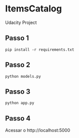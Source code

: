 # ItemsCatalog
Udacity Project

## Passo 1

```
pip install -r requirements.txt
```

## Passo 2
```
python models.py
```


## Passo 3
```
python app.py
```


## Passo 4
Acessar o http://localhost:5000

